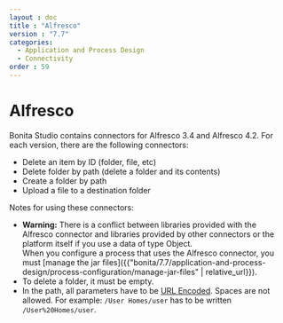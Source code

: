 ```yaml
---
layout : doc
title : "Alfresco"
version : "7.7"
categories:
  - Application and Process Design
  - Connectivity
order : 59
---
```

# Alfresco

Bonita Studio contains connectors for Alfresco 3.4 and Alfresco 4.2\. For each version, there are the following connectors:

* Delete an item by ID (folder, file, etc)
* Delete folder by path (delete a folder and its contents)
* Create a folder by path
* Upload a file to a destination folder

Notes for using these connectors:

* **Warning:**
There is a conflict between libraries provided with the Alfresco connector and libraries provided by other connectors or the platform itself if you use a data of type Object.  
When you configure a process that uses the Alfresco connector, you must [manage the jar files]({{"bonita/7.7/application-and-process-design/process-configuration/manage-jar-files" | relative_url}}).  
* To delete a folder, it must be empty.
* In the path, all parameters have to be [URL Encoded](http://www.w3schools.com/tags/ref_urlencode.asp). Spaces are not allowed. For example: `/User Homes/user` has to be written `/User%20Homes/user`.
